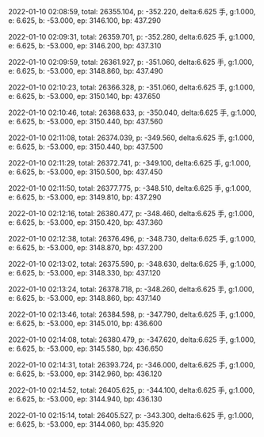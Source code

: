 2022-01-10 02:08:59, total: 26355.104, p: -352.220, delta:6.625 手, g:1.000, e: 6.625, b: -53.000, ep: 3146.100, bp: 437.290

2022-01-10 02:09:31, total: 26359.701, p: -352.280, delta:6.625 手, g:1.000, e: 6.625, b: -53.000, ep: 3146.200, bp: 437.310

2022-01-10 02:09:59, total: 26361.927, p: -351.060, delta:6.625 手, g:1.000, e: 6.625, b: -53.000, ep: 3148.860, bp: 437.490

2022-01-10 02:10:23, total: 26366.328, p: -351.060, delta:6.625 手, g:1.000, e: 6.625, b: -53.000, ep: 3150.140, bp: 437.650

2022-01-10 02:10:46, total: 26368.633, p: -350.040, delta:6.625 手, g:1.000, e: 6.625, b: -53.000, ep: 3150.440, bp: 437.560

2022-01-10 02:11:08, total: 26374.039, p: -349.560, delta:6.625 手, g:1.000, e: 6.625, b: -53.000, ep: 3150.440, bp: 437.500

2022-01-10 02:11:29, total: 26372.741, p: -349.100, delta:6.625 手, g:1.000, e: 6.625, b: -53.000, ep: 3150.500, bp: 437.450

2022-01-10 02:11:50, total: 26377.775, p: -348.510, delta:6.625 手, g:1.000, e: 6.625, b: -53.000, ep: 3149.810, bp: 437.290

2022-01-10 02:12:16, total: 26380.477, p: -348.460, delta:6.625 手, g:1.000, e: 6.625, b: -53.000, ep: 3150.420, bp: 437.360

2022-01-10 02:12:38, total: 26376.496, p: -348.730, delta:6.625 手, g:1.000, e: 6.625, b: -53.000, ep: 3148.870, bp: 437.200

2022-01-10 02:13:02, total: 26375.590, p: -348.630, delta:6.625 手, g:1.000, e: 6.625, b: -53.000, ep: 3148.330, bp: 437.120

2022-01-10 02:13:24, total: 26378.718, p: -348.260, delta:6.625 手, g:1.000, e: 6.625, b: -53.000, ep: 3148.860, bp: 437.140

2022-01-10 02:13:46, total: 26384.598, p: -347.790, delta:6.625 手, g:1.000, e: 6.625, b: -53.000, ep: 3145.010, bp: 436.600

2022-01-10 02:14:08, total: 26380.479, p: -347.620, delta:6.625 手, g:1.000, e: 6.625, b: -53.000, ep: 3145.580, bp: 436.650

2022-01-10 02:14:31, total: 26393.724, p: -346.000, delta:6.625 手, g:1.000, e: 6.625, b: -53.000, ep: 3142.960, bp: 436.120

2022-01-10 02:14:52, total: 26405.625, p: -344.100, delta:6.625 手, g:1.000, e: 6.625, b: -53.000, ep: 3144.940, bp: 436.130

2022-01-10 02:15:14, total: 26405.527, p: -343.300, delta:6.625 手, g:1.000, e: 6.625, b: -53.000, ep: 3144.060, bp: 435.920